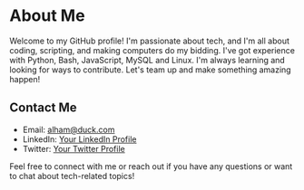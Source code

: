 # About Me

Welcome to my GitHub profile! I'm passionate about tech, and I'm all about coding, scripting, and making computers do my bidding. I've got experience with Python, Bash, JavaScript, MySQL and Linux. I'm always learning and looking for ways to contribute. Let's team up and make something amazing happen!

## Contact Me

- Email: alham@duck.com
- LinkedIn: [Your LinkedIn Profile](https://www.linkedin.com/in/alham-azhar)
- Twitter: [Your Twitter Profile](https://twitter.com/alham__aa)

Feel free to connect with me or reach out if you have any questions or want to chat about tech-related topics!

